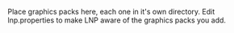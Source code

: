 Place graphics packs here, each one in it's own directory. Edit lnp.properties to
make LNP aware of the graphics packs you add.